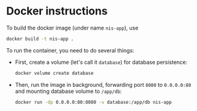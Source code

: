 # Docker instructions

To build the docker image (under name `nis-app`), use
```sh
docker build -t nis-app .
```

To run the container, you need to do several things:
- First, create a volume (let's call it `database`) for database persistence:
  ```sh
  docker volume create database
  ```
- Then, run the image in background, forwarding port `8080` to `0.0.0.0:80` and mounting database volume to `/app/db`:
  ```sh
  docker run -dp 0.0.0.0:80:8080 -v database:/app/db nis-app
  ```
